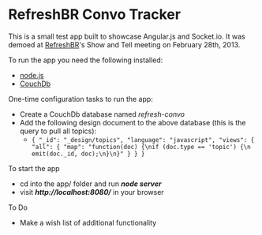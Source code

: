 # RefreshBR Convo Tracker

This is a small test app built to showcase Angular.js and Socket.io. It was demoed at [RefreshBR](http://refreshbr.com)'s Show and Tell meeting on February 28th, 2013.

To run the app you need the following installed:

* [node.js](http://nodejs.org/)
* [CouchDb](http://couchdb.apache.org/)

One-time configuration tasks to run the app:

* Create a CouchDb database named *refresh-convo*
* Add the following design document to the above database (this is the query to pull all topics):
	* `{
   "_id": "_design/topics",
   "language": "javascript",
   "views": {
       "all": {
           "map": "function(doc) {\nif (doc.type == 'topic') {\n  emit(doc._id, doc);\n}\n}"
       }
   }
}`

To start the app 

* cd into the app/ folder and run ***node server***
* visit ***http://localhost:8080/*** in your browser

To Do

* Make a wish list of additional functionality